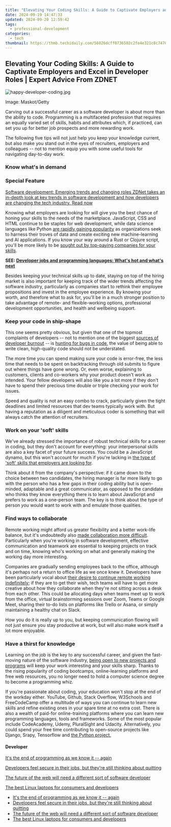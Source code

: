 ```yaml
---
title: "Elevating Your Coding Skills: A Guide to Captivate Employers and Excel in Developer Roles | Expert Advice From ZDNET"
date: 2024-09-19 14:47:33
updated: 2024-09-20 12:59:42
tags:
  - professional-development
categories:
  - tech
thumbnail: https://thmb.techidaily.com/56026dcff0736582c2fe4e321c8c74705a564d75fd36c3fc8b04cf6e73d4d3c9.jpg
---
```


## Elevating Your Coding Skills: A Guide to Captivate Employers and Excel in Developer Roles | Expert Advice From ZDNET

![happy-developer-coding.jpg](https://www.zdnet.com/a/img/resize/048650e36adaaef69b2df41072f8e0d0e1f44393/2022/02/28/d5b5f1c0-0dcc-4a07-b7ec-ab525bcca2e1/happy-developer-coding.jpg?auto=webp&width=1280)

Image: Maskot/Getty

Carving out a successful career as a software developer is about more than the ability to code. Programming is a multifaceted profession that requires an equally varied set of skills, habits and attributes which, if practiced, can set you up for better job prospects and more rewarding work.

The following five tips will not just help you keep your knowledge current, but also make you stand out in the eyes of recruiters, employers and colleagues -- not to mention equip you with some useful tools for navigating day-to-day work.

### Know what's in demand

### Special Feature

[Software development: Emerging trends and changing roles ZDNet takes an in-depth look at key trends in software development and how developers are changing the tech industry.  Read now](https://www.zdnet.com/topic/software-development-emerging-trends-and-changing-roles/)

Knowing what employers are looking for will give you the best chance of honing your skills to the needs of the marketplace. JavaScript, CSS and HTML continue to be staples for web development, while data science languages like Python [are rapidly gaining popularity](https://www.zdnet.com/article/programming-languages-python-dominates-but-developers-are-adding-new-skills-to-stand-out/) as organizations seek to harness their troves of data and create exciting new machine-learning and AI applications. If you know your way around a Rust or Clojure script, you'll be more likely to be [sought out by top-paying companies for your skills](https://www.zdnet.com/article/heres-how-much-money-you-can-make-as-a-developer-in-2021/).

**SEE: [Developer jobs and programming languages: What's hot and what's next](https://www.zdnet.com/article/developer-jobs-and-programming-languages-whats-hot-and-whats-next/)**

Besides keeping your technical skills up to date, staying on top of the hiring market is also important for keeping track of the wider trends affecting the software industry, particularly as companies start to rethink their employee propositions and invest in the employee experience. By knowing your worth, and therefore what to ask for, you'll be in a much stronger position to take advantage of remote- and flexible-working options, professional development opportunities, and health and wellbeing support.

### Keep your code in ship-shape

This one seems pretty obvious, but given that one of the topmost complaints of developers -- not to mention one of the biggest [sources of developer burnout](https://www.zdnet.com/article/developer-burnout-isnt-going-away-employers-need-to-act-now/) \-- is [hunting for bugs in code](https://content.rollbar.com/hubfs/State-of-Software-Code-Report.pdf), the value of being able to write clean, high-quality code should not be understated.

The more time you can spend making sure your code is error-free, the less time that needs to be spent on backtracking through old submits to figure out where things have gone wrong. Or, even worse, explaining to customers, clients and co-workers why your product doesn't work as intended. Your fellow developers will also like you a lot more if they don't have to spend their precious time double or triple checking your work for issues.

Speed and quality is not an easy combo to crack, particularly given the tight deadlines and limited resources that dev teams typically work with. But having a reputation as a diligent and meticulous coder is something that will always catch the attention of recruiters.

### Work on your 'soft' skills

We've already stressed the importance of robust technical skills for a career in coding, but they don't account for everything: your interpersonal skills are also a key facet of your future success. You could be a JavaScript dynamo, but this won't account for much if you're lacking in [the type of 'soft' skills that employers are looking for](https://www.zdnet.com/article/developer-skills-have-changed-but-most-companies-havent-noticed-yet/).

Think about it from the company's perspective: if it came down to the choice between two candidates, the hiring manager is far more likely to go with the person who has a few gaps in their coding ability but is open-minded, adaptable and a great communicator, as opposed to the candidate who thinks they know everything there is to learn about JavaScript and prefers to work as a one-person team. The key is to think about the type of person _you_ would want to work with and emulate those qualities.

### Find ways to collaborate

Remote working might afford us greater flexibility and a better work-life balance, but it's undoubtedly also [made collaboration more difficult](https://www.zdnet.com/article/tech-jobs-remote-working-is-here-to-stay-and-some-employers-are-worried/). Particularly when you're working in software development, effective communication and teamwork are essential to keeping projects on track and on time, knowing who's working on what and generally making the working day more interesting.

Companies are gradually sending employees back to the office, although it's perhaps not a return to office life as we once knew it. Developers have been particularly vocal about [their desire to continue remote working indefinitely](https://www.zdnet.com/article/software-developers-say-theyre-happier-working-from-home-but-its-still-far-from-perfect/); if they are to get their wish, tech teams will have to get more creative about how they collaborate when they're not sitting across a desk from each other. This could be allocating days when teams meet up to work from the office, virtual brainstorming sessions over Zoom, Teams or Google Meet, sharing their to-do lists on platforms like Trello or Asana, or simply maintaining a healthy chat on Slack. 

How you do it is really up to you, but keeping communication flowing will not just ensure you stay productive at work, but will also make work itself a lot more enjoyable. 

### Have a thirst for knowledge

Learning on the job is the key to any successful career, and given the fast-moving nature of the software industry, [being open to new projects and programs](https://www.zdnet.com/article/the-best-information-technology-skill-for-the-2020s-become-an-evergreen-learner/) will keep your work interesting and your skills sharp. Thanks to the rising popularity of coding bootcamps, online-learning platforms and free web resources, you no longer need to hold a computer science degree to become a programming whiz.

If you're passionate about coding, your education won't stop at the end of the workday either. YouTube, Github, Stack Overflow, W3Schools and FreeCodeCamp offer a multitude of ways you can continue to learn new skills and refine existing ones in your spare time at no extra cost. There is also a wealth of paid-for online-training platforms where you can learn new programming languages, tools and frameworks. Some of the most popular include CodeAcademy, Udemy, PluralSight and Udacity. Alternatively, you could spend your free time contributing to open-source projects like Django, Srapy, Tensorflow and [the Python project.](https://www.zdnet.com/article/programming-languages-how-python-is-building-a-developer-community-of-millions/)

#### Developer

[It's the end of programming as we know it -- again](https://www.zdnet.com/article/its-the-end-of-programming-as-we-know-it-again/ "It's the end of programming as we know it -- again")

[Developers feel secure in their jobs, but they're still thinking about quitting](https://www.zdnet.com/article/developers-feel-secure-in-their-jobs-but-theyre-still-thinking-about-quitting/ "Developers feel secure in their jobs, but they're still thinking about quitting")

[The future of the web will need a different sort of software developer](https://www.zdnet.com/article/the-future-of-the-web-will-need-a-different-sort-of-software-developer/ "The future of the web will need a different sort of software developer")

[The best Linux laptops for consumers and developers](https://www.zdnet.com/article/best-linux-laptop/ "The best Linux laptops for consumers and developers")

* [It's the end of programming as we know it -- again](https://www.zdnet.com/article/its-the-end-of-programming-as-we-know-it-again/ "It's the end of programming as we know it -- again")
* [Developers feel secure in their jobs, but they're still thinking about quitting](https://www.zdnet.com/article/developers-feel-secure-in-their-jobs-but-theyre-still-thinking-about-quitting/ "Developers feel secure in their jobs, but they're still thinking about quitting")
* [The future of the web will need a different sort of software developer](https://www.zdnet.com/article/the-future-of-the-web-will-need-a-different-sort-of-software-developer/ "The future of the web will need a different sort of software developer")
* [The best Linux laptops for consumers and developers](https://www.zdnet.com/article/best-linux-laptop/ "The best Linux laptops for consumers and developers")

<ins class="adsbygoogle"
     style="display:block"
     data-ad-format="autorelaxed"
     data-ad-client="ca-pub-7571918770474297"
     data-ad-slot="1223367746"></ins>



<ins class="adsbygoogle"
     style="display:block"
     data-ad-client="ca-pub-7571918770474297"
     data-ad-slot="8358498916"
     data-ad-format="auto"
     data-full-width-responsive="true"></ins>
